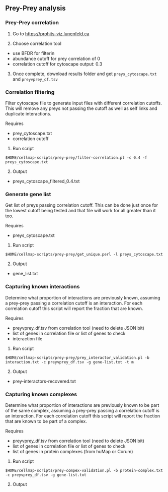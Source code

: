 ## Prey-Prey analysis

### Prey-Prey correlation

1. Go to https://prohits-viz.lunenfeld.ca

2. Choose correlation tool
* use BFDR for filterin
* abundance cutoff for prey correlation of 0
* correlation cutoff for cytoscape output: 0.3

3. Once complete, download results folder and get `preys_cytoscape.txt` and `preyvprey_df.tsv`

### Correlation filtering

Filter cytoscape file to generate input files with different correlation cutoffs. This will remove any preys not passing the cutoff as well as self links and duplicate interactions.

Requires
* prey_cytoscape.txt
* correlation cutoff

1. Run script
```
$HOME/cellmap-scripts/prey-prey/filter-correlation.pl -c 0.4 -f preys_cytoscape.txt
```

2. Output
* preys_cytoscape_filtered_0.4.txt

### Generate gene list

Get list of preys passing correlation cutoff. This can be done just once for the lowest cutoff being tested and that file will work for all greater than it too.

Requires
* preys_cytoscape.txt

1. Run script
```
$HOME/cellmap-scripts/prey-prey/get_unique.perl -l preys_cytoscape.txt
```

2. Output
* gene_list.txt

### Capturing known interactions

Determine what proportion of interactions are previously known, assuming a prey-prey passing a correlation cutoff is an interaction. For each correlation cutoff this script will report the fraction that are known.

Requires
* preyvprey_df.tsv from correlation tool (need to delete JSON bit)
* list of genes in correlation file or list of genes to check
* interaction file

1. Run script 
```
$HOME/cellmap-scripts/prey-prey/prey_interactor_validation.pl -b interaction.txt -c preyvprey_df.tsv -g gene-list.txt -t m
```

2.	Output
* prey-interactors-recovered.txt

### Capturing known complexes

Determine what proportion of interactions are previously known to be part of the same complex, assuming a prey-prey passing a correlation cutoff is an interaction. For each correlation cutoff this script will report the fraction that are known to be part of a complex.

Requires
* preyvprey_df.tsv from correlation tool (need to delete JSON bit)
* list of genes in correlation file or list of genes to check
* list of genes in protein complexes (from huMap or Corum)

1. Run script
```
$HOME/cellmap-scripts/prey-compex-validation.pl -b protein-complex.txt -c preyvprey_df.tsv -g gene-list.txt
```

2. Output

